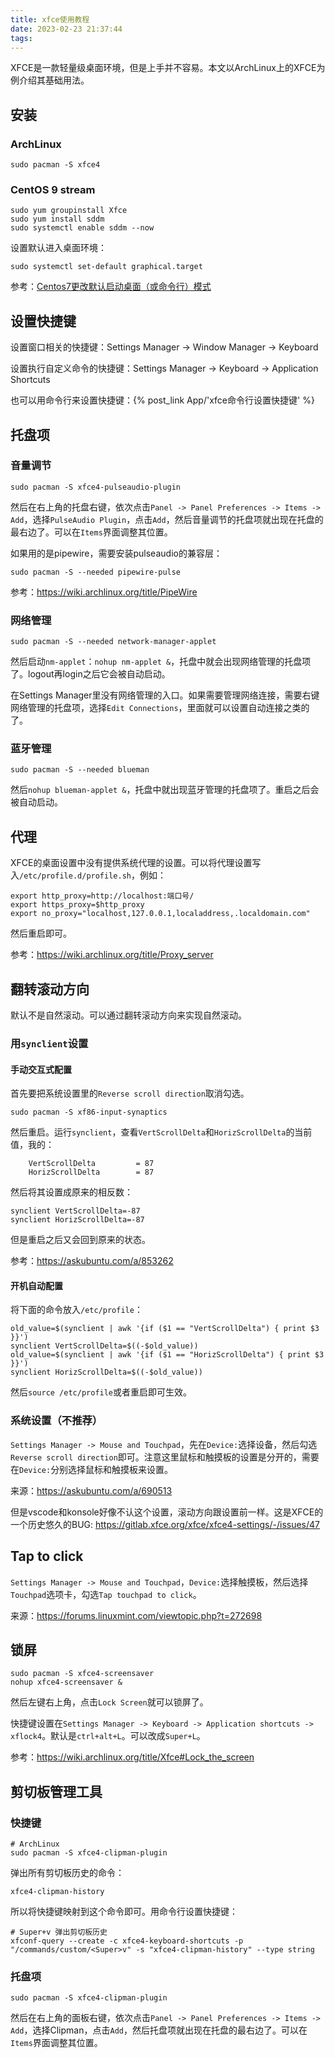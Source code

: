 ```yaml
---
title: xfce使用教程
date: 2023-02-23 21:37:44
tags:
---
```


XFCE是一款轻量级桌面环境，但是上手并不容易。本文以ArchLinux上的XFCE为例介绍其基础用法。

## 安装

### ArchLinux

```shell
sudo pacman -S xfce4
```

### CentOS 9 stream

```shell
sudo yum groupinstall Xfce
sudo yum install sddm
sudo systemctl enable sddm --now
```

设置默认进入桌面环境：

```shell
sudo systemctl set-default graphical.target
```

参考：[Centos7更改默认启动桌面（或命令行）模式](https://www.shuzhiduo.com/A/mo5k1m8Ezw/)

## 设置快捷键

设置窗口相关的快捷键：Settings Manager -> Window Manager -> Keyboard

设置执行自定义命令的快捷键：Settings Manager -> Keyboard -> Application Shortcuts

也可以用命令行来设置快捷键：{% post_link App/'xfce命令行设置快捷键' %}

## 托盘项

### 音量调节

```shell
sudo pacman -S xfce4-pulseaudio-plugin
```

然后在右上角的托盘右键，依次点击`Panel -> Panel Preferences -> Items -> Add`，选择`PulseAudio Plugin`，点击`Add`，然后音量调节的托盘项就出现在托盘的最右边了。可以在`Items`界面调整其位置。

如果用的是pipewire，需要安装pulseaudio的兼容层：

```shell
sudo pacman -S --needed pipewire-pulse
```

参考：<https://wiki.archlinux.org/title/PipeWire>

### 网络管理

```shell
sudo pacman -S --needed network-manager-applet
```

然后启动`nm-applet`：`nohup nm-applet &`，托盘中就会出现网络管理的托盘项了。logout再login之后它会被自动启动。

在Settings Manager里没有网络管理的入口。如果需要管理网络连接，需要右键网络管理的托盘项，选择`Edit Connections`，里面就可以设置自动连接之类的了。

### 蓝牙管理

```shell
sudo pacman -S --needed blueman
```

然后`nohup blueman-applet &`，托盘中就出现蓝牙管理的托盘项了。重启之后会被自动启动。

## 代理

XFCE的桌面设置中没有提供系统代理的设置。可以将代理设置写入`/etc/profile.d/profile.sh`，例如：

```shell
export http_proxy=http://localhost:端口号/
export https_proxy=$http_proxy
export no_proxy="localhost,127.0.0.1,localaddress,.localdomain.com"
```

然后重启即可。

参考：<https://wiki.archlinux.org/title/Proxy_server>

## 翻转滚动方向

默认不是自然滚动。可以通过翻转滚动方向来实现自然滚动。

### 用`synclient`设置

#### 手动交互式配置

首先要把系统设置里的`Reverse scroll direction`取消勾选。

```shell
sudo pacman -S xf86-input-synaptics
```

然后重启。运行`synclient`，查看`VertScrollDelta`和`HorizScrollDelta`的当前值，我的：

```text
    VertScrollDelta         = 87
    HorizScrollDelta        = 87
```

然后将其设置成原来的相反数：

```text
synclient VertScrollDelta=-87
synclient HorizScrollDelta=-87
```

但是重启之后又会回到原来的状态。

参考：<https://askubuntu.com/a/853262>

#### 开机自动配置

将下面的命令放入`/etc/profile`：

```shell
old_value=$(synclient | awk '{if ($1 == "VertScrollDelta") { print $3 }}')
synclient VertScrollDelta=$((-$old_value))
old_value=$(synclient | awk '{if ($1 == "HorizScrollDelta") { print $3 }}')
synclient HorizScrollDelta=$((-$old_value))
```

然后`source /etc/profile`或者重启即可生效。

### 系统设置（不推荐）

`Settings Manager -> Mouse and Touchpad`，先在`Device:`选择设备，然后勾选`Reverse scroll direction`即可。注意这里鼠标和触摸板的设置是分开的，需要在`Device:`分别选择鼠标和触摸板来设置。

来源：<https://askubuntu.com/a/690513>

但是vscode和konsole好像不认这个设置，滚动方向跟设置前一样。这是XFCE的一个历史悠久的BUG: <https://gitlab.xfce.org/xfce/xfce4-settings/-/issues/47>

## Tap to click

`Settings Manager -> Mouse and Touchpad`，`Device:`选择触摸板，然后选择`Touchpad`选项卡，勾选`Tap touchpad to click`。

来源：<https://forums.linuxmint.com/viewtopic.php?t=272698>

## 锁屏

```shell
sudo pacman -S xfce4-screensaver
nohup xfce4-screensaver &
```

然后左键右上角，点击`Lock Screen`就可以锁屏了。

快捷键设置在`Settings Manager -> Keyboard -> Application shortcuts -> xflock4`。默认是`ctrl+alt+L`。可以改成`Super+L`。

参考：<https://wiki.archlinux.org/title/Xfce#Lock_the_screen>

## 剪切板管理工具

### 快捷键

```shell
# ArchLinux
sudo pacman -S xfce4-clipman-plugin
```

弹出所有剪切板历史的命令：

```shell
xfce4-clipman-history
```

所以将快捷键映射到这个命令即可。用命令行设置快捷键：

```shell
# Super+v 弹出剪切板历史
xfconf-query --create -c xfce4-keyboard-shortcuts -p "/commands/custom/<Super>v" -s "xfce4-clipman-history" --type string
```

### 托盘项

```shell
sudo pacman -S xfce4-clipman-plugin
```

然后在右上角的面板右键，依次点击`Panel -> Panel Preferences -> Items -> Add`，选择Clipman，点击`Add`，然后托盘项就出现在托盘的最右边了。可以在`Items`界面调整其位置。
